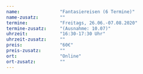 ```yaml
---
name:               "Fantasiereisen (6 Termine)"
name-zusatz:        ""
termine:            "Freitags, 26.06.-07.08.2020"
termine-zusatz:     "(Ausnahme: 10.07)"
uhrzeit:            "16:30-17:30 Uhr"
uhrzeit-zusatz:     ""
preis:              "60€"
preis-zusatz:       ""
ort:                "Online"
ort-zusatz:         ""
---
```


